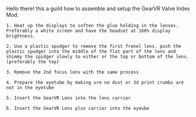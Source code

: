 Hello there! this a guild how to assemble and setup the GearVR Valve Index Mod. 

	1. Heat up the displays to soften the glue holding in the lenses. Preferably a white screen and have the headset at 160% display brightness.

	2. Use a plastic spudger to remove the first frenel lens. push the plastic spudger into the middle of the flat part of the lens and shimmy the spidger slowly to either or the top or bottom of the lens. (preferably the top)

	3. Remove the 2nd focus lens with the same process

 	4. Prepare the eyetube by making ure no dust or 3d print crumbs are not in the eyetube

	5. Insert the GearVR Lens into the lens carrier

 	6. Insert the GearVR Lens plus carrier into the eyeube

